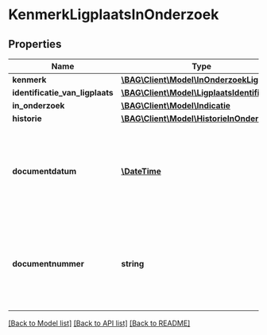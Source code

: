 # KenmerkLigplaatsInOnderzoek

## Properties
Name | Type | Description | Notes
------------ | ------------- | ------------- | -------------
**kenmerk** | [**\BAG\Client\Model\InOnderzoekLigplaats**](InOnderzoekLigplaats.md) |  | 
**identificatie_van_ligplaats** | [**\BAG\Client\Model\LigplaatsIdentificatie**](LigplaatsIdentificatie.md) |  | 
**in_onderzoek** | [**\BAG\Client\Model\Indicatie**](Indicatie.md) |  | 
**historie** | [**\BAG\Client\Model\HistorieInOnderzoek**](HistorieInOnderzoek.md) |  | 
**documentdatum** | [**\DateTime**](\DateTime.md) | De datum van het document waarin de grondslag van het onderzoek wordt vastgelegd. Dit wordt vastgelegd in het attribuut documentdatum. | 
**documentnummer** | **string** | Het nummer van het document waarin de grondslag van het onderzoek wordt vastgelegd. Dit wordt vastgelegd in het attribuut documentnummer. | 

[[Back to Model list]](../../README.md#documentation-for-models) [[Back to API list]](../../README.md#documentation-for-api-endpoints) [[Back to README]](../../README.md)

